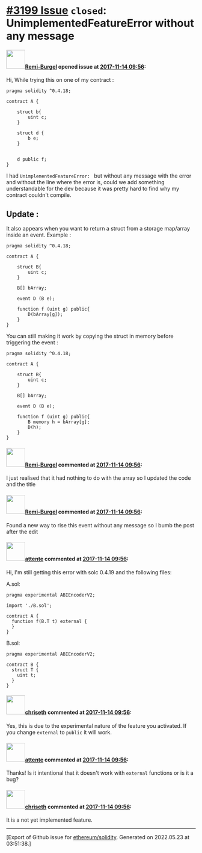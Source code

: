 # [\#3199 Issue](https://github.com/ethereum/solidity/issues/3199) `closed`: UnimplementedFeatureError without any message

#### <img src="https://avatars.githubusercontent.com/u/11887245?v=4" width="50">[Remi-Burgel](https://github.com/Remi-Burgel) opened issue at [2017-11-14 09:56](https://github.com/ethereum/solidity/issues/3199):

Hi,
While trying this on one of my contract :
```
pragma solidity ^0.4.18;

contract A {
    
    struct b{
        uint c;
    }
    
    struct d {
        b e;
    }
    
    
    d public f;
}
```
I had `UnimplementedFeatureError: ` but without any message with the error and without the line where the error is, could we add something understandable for the dev because it was pretty hard to find why my contract couldn't compile.

Update : 
--------------
It also appears when you want to return a struct from a storage map/array inside an event. Example : 
```
pragma solidity ^0.4.18;

contract A {
    
    struct B{
        uint c;
    }
    
    B[] bArray;
    
    event D (B e);
    
    function f (uint g) public{
        D(bArray[g]);
    }
}
```

You can still making it work by copying the struct in memory before triggering the event : 

```
pragma solidity ^0.4.18;

contract A {
    
    struct B{
        uint c;
    }
    
    B[] bArray;
    
    event D (B e);
    
    function f (uint g) public{
        B memory h = bArray[g];
        D(h);
    }
}
```

#### <img src="https://avatars.githubusercontent.com/u/11887245?v=4" width="50">[Remi-Burgel](https://github.com/Remi-Burgel) commented at [2017-11-14 09:56](https://github.com/ethereum/solidity/issues/3199#issuecomment-344207134):

I just realised that it had nothing to do with the array so I updated the code and the title

#### <img src="https://avatars.githubusercontent.com/u/11887245?v=4" width="50">[Remi-Burgel](https://github.com/Remi-Burgel) commented at [2017-11-14 09:56](https://github.com/ethereum/solidity/issues/3199#issuecomment-344611498):

Found a new way to rise this event without any message so I bumb the post after the edit

#### <img src="https://avatars.githubusercontent.com/u/17548?u=738c8b2e5d91239d090682eadf77b7ad0b9f4c0d&v=4" width="50">[attente](https://github.com/attente) commented at [2017-11-14 09:56](https://github.com/ethereum/solidity/issues/3199#issuecomment-365035663):

Hi, I'm still getting this error with solc 0.4.19 and the following files:

A.sol:

```pragma solidity ^0.4.19;
pragma experimental ABIEncoderV2;

import './B.sol';

contract A {
  function f(B.T t) external {
  }
}
```



B.sol:

```pragma solidity ^0.4.19;
pragma experimental ABIEncoderV2;

contract B {
  struct T {
    uint t;
  }
}
```

#### <img src="https://avatars.githubusercontent.com/u/9073706?v=4" width="50">[chriseth](https://github.com/chriseth) commented at [2017-11-14 09:56](https://github.com/ethereum/solidity/issues/3199#issuecomment-365036511):

Yes, this is due to the experimental nature of the feature you activated. If you change `external` to `public` it will work.

#### <img src="https://avatars.githubusercontent.com/u/17548?u=738c8b2e5d91239d090682eadf77b7ad0b9f4c0d&v=4" width="50">[attente](https://github.com/attente) commented at [2017-11-14 09:56](https://github.com/ethereum/solidity/issues/3199#issuecomment-365050065):

Thanks! Is it intentional that it doesn't work with `external` functions or is it a bug?

#### <img src="https://avatars.githubusercontent.com/u/9073706?v=4" width="50">[chriseth](https://github.com/chriseth) commented at [2017-11-14 09:56](https://github.com/ethereum/solidity/issues/3199#issuecomment-365060540):

It is a not yet implemented feature.


-------------------------------------------------------------------------------



[Export of Github issue for [ethereum/solidity](https://github.com/ethereum/solidity). Generated on 2022.05.23 at 03:51:38.]
